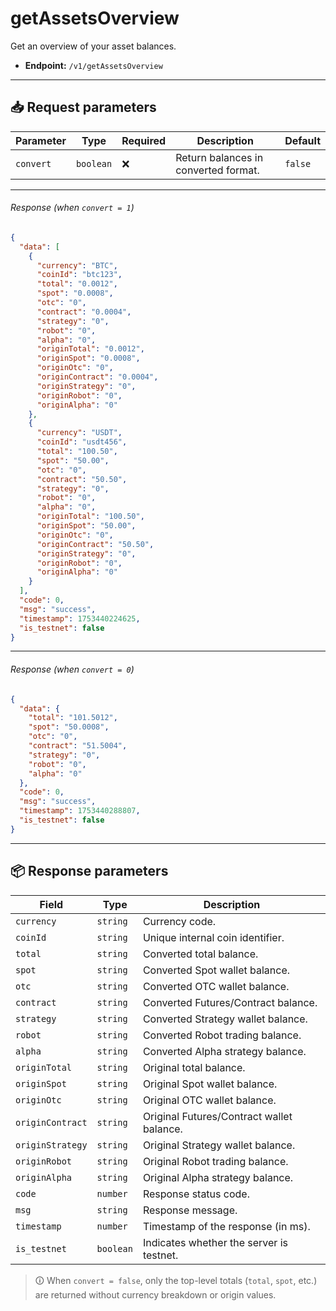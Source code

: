 # getAssetsOverview

Get an overview of your asset balances.

- **Endpoint:** `/v1/getAssetsOverview`

---

## 📥 Request parameters

| **Parameter** | **Type**  | **Required** | **Description**                       | **Default** |
|---------------|-----------|--------------|---------------------------------------|-------------|
| `convert`     | `boolean` | ❌           | Return balances in converted format. | `false`     |

---

###### Response (when `convert = 1`)

```json
{
  "data": [
    {
      "currency": "BTC",
      "coinId": "btc123",
      "total": "0.0012",
      "spot": "0.0008",
      "otc": "0",
      "contract": "0.0004",
      "strategy": "0",
      "robot": "0",
      "alpha": "0",
      "originTotal": "0.0012",
      "originSpot": "0.0008",
      "originOtc": "0",
      "originContract": "0.0004",
      "originStrategy": "0",
      "originRobot": "0",
      "originAlpha": "0"
    },
    {
      "currency": "USDT",
      "coinId": "usdt456",
      "total": "100.50",
      "spot": "50.00",
      "otc": "0",
      "contract": "50.50",
      "strategy": "0",
      "robot": "0",
      "alpha": "0",
      "originTotal": "100.50",
      "originSpot": "50.00",
      "originOtc": "0",
      "originContract": "50.50",
      "originStrategy": "0",
      "originRobot": "0",
      "originAlpha": "0"
    }
  ],
  "code": 0,
  "msg": "success",
  "timestamp": 1753440224625,
  "is_testnet": false
}
```

---

###### Response (when `convert = 0`)

```json
{
  "data": {
    "total": "101.5012",
    "spot": "50.0008",
    "otc": "0",
    "contract": "51.5004",
    "strategy": "0",
    "robot": "0",
    "alpha": "0"
  },
  "code": 0,
  "msg": "success",
  "timestamp": 1753440288807,
  "is_testnet": false
}
```

---

## 📦 Response parameters

| **Field**            | **Type**   | **Description**                            |
|----------------------|------------|--------------------------------------------|
| `currency`           | `string`   | Currency code.                             |
| `coinId`             | `string`   | Unique internal coin identifier.           |
| `total`              | `string`   | Converted total balance.                   |
| `spot`               | `string`   | Converted Spot wallet balance.             |
| `otc`                | `string`   | Converted OTC wallet balance.              |
| `contract`           | `string`   | Converted Futures/Contract balance.        |
| `strategy`           | `string`   | Converted Strategy wallet balance.         |
| `robot`              | `string`   | Converted Robot trading balance.           |
| `alpha`              | `string`   | Converted Alpha strategy balance.          |
| `originTotal`        | `string`   | Original total balance.                    |
| `originSpot`         | `string`   | Original Spot wallet balance.              |
| `originOtc`          | `string`   | Original OTC wallet balance.               |
| `originContract`     | `string`   | Original Futures/Contract wallet balance.  |
| `originStrategy`     | `string`   | Original Strategy wallet balance.          |
| `originRobot`        | `string`   | Original Robot trading balance.            |
| `originAlpha`        | `string`   | Original Alpha strategy balance.           |
| `code`               | `number`   | Response status code.                      |
| `msg`                | `string`   | Response message.                          |
| `timestamp`          | `number`   | Timestamp of the response (in ms).         |
| `is_testnet`         | `boolean`  | Indicates whether the server is testnet.   |

> 🛈 When `convert = false`, only the top-level totals (`total`, `spot`, etc.) are returned without currency breakdown or origin values.

